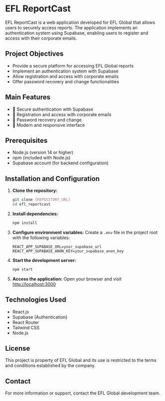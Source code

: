 # EFL ReportCast

EFL ReportCast is a web application developed for EFL Global that allows users to securely access reports. The application implements an authentication system using Supabase, enabling users to register and access with their corporate emails.

## Project Objectives

- Provide a secure platform for accessing EFL Global reports
- Implement an authentication system with Supabase
- Allow registration and access with corporate emails
- Offer password recovery and change functionalities

## Main Features

- 🔐 Secure authentication with Supabase
- 📧 Registration and access with corporate emails
- 🔑 Password recovery and change
- 🎨 Modern and responsive interface

## Prerequisites

- Node.js (version 14 or higher)
- npm (included with Node.js)
- Supabase account (for backend configuration)

## Installation and Configuration

1. **Clone the repository:**
   ```bash
   git clone [REPOSITORY_URL]
   cd efl_reportcast
   ```

2. **Install dependencies:**
   ```bash
   npm install
   ```

3. **Configure environment variables:**
   Create a `.env` file in the project root with the following variables:
   ```
   REACT_APP_SUPABASE_URL=your_supabase_url
   REACT_APP_SUPABASE_ANON_KEY=your_supabase_anon_key
   ```

4. **Start the development server:**
   ```bash
   npm start
   ```

5. **Access the application:**
   Open your browser and visit [http://localhost:3000](http://localhost:3000)

## Technologies Used

- React.js
- Supabase (Authentication)
- React Router
- Tailwind CSS
- Node.js

## License

This project is property of EFL Global and its use is restricted to the terms and conditions established by the company.

## Contact

For more information or support, contact the EFL Global development team.
